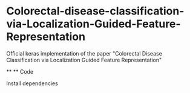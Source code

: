 # Colorectal-disease-classification-via-Localization-Guided-Feature-Representation
Official keras implementation of the paper "Colorectal Disease Classification via Localization Guided Feature Representation"

** ** Code 

Install dependencies
